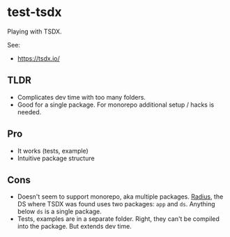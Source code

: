 # test-tsdx

Playing with TSDX.

See:

- https://tsdx.io/

## TLDR

- Complicates dev time with too many folders.
- Good for a single package. For monorepo additional setup / hacks is needed.

## Pro

- It works (tests, example)
- Intuitive package structure

## Cons

- Doesn't seem to support monorepo, aka multiple packages. [Radius](https://github.com/rangle/radius/tree/master/packages), the DS where TSDX was found uses two packages: `app` and `ds`. Anything below `ds` is a single package.
- Tests, examples are in a separate folder. Right, they can't be compiled into the package. But extends dev time.
